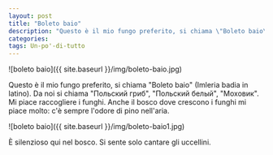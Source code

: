 ```yaml
---
layout: post
title: "Boleto baio"
description: "Questo è il mio fungo preferito, si chiama \"Boleto baio\" (Imleria badia in latino). Da noi si chiama \"Польский гриб\", \"Польский белый\", \"Моховик\". Mi piace raccogliere i funghi. Anche il bosco dove crescono i funghi mi piace molto: c'è sempre l'odore di pino nell'aria."
categories: 
tags: Un-po'-di-tutto
---
```


![boleto baio]({{ site.baseurl }}/img/boleto-baio.jpg)

Questo è il mio fungo preferito, si chiama "Boleto baio" (Imleria badia in latino). Da noi si chiama "Польский гриб", "Польский белый", "Моховик". Mi piace raccogliere i funghi. Anche il bosco dove crescono i funghi mi piace molto: c'è sempre l'odore di pino nell'aria.

![boleto baio]({{ site.baseurl }}/img/boleto-baio1.jpg)

È silenzioso qui nel bosco. Si sente solo cantare gli uccellini.